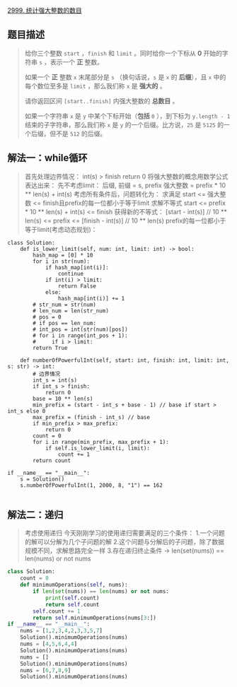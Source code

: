 [2999. 统计强大整数的数目](https://leetcode.cn/problems/count-the-number-of-powerful-integers/)

## 题目描述

> 给你三个整数 `start` ，`finish` 和 `limit` 。同时给你一个下标从 **0** 开始的字符串 `s` ，表示一个 **正** 整数。
>
> 如果一个 **正** 整数 `x` 末尾部分是 `s` （换句话说，`s` 是 `x` 的 **后缀**），且 `x` 中的每个数位至多是 `limit` ，那么我们称 `x` 是 **强大的** 。
>
> 请你返回区间 `[start..finish]` 内强大整数的 **总数目** 。
>
> 如果一个字符串 `x` 是 `y` 中某个下标开始（**包括** `0` ），到下标为 `y.length - 1` 结束的子字符串，那么我们称 `x` 是 `y` 的一个后缀。比方说，`25` 是 `5125` 的一个后缀，但不是 `512` 的后缀。

## 解法一：while循环

> 首先处理边界情况：
> int(s) > finish return 0
> 将强大整数的概念用数学公式表达出来：
> 先不考虑limit：
> 后缀, 前缀 = s, prefix
> 强大整数 = prefix * 10 ** len(s) + int(s)
> 考虑所有条件后，问题转化为：
> 求满足 start  <= 强大整数 <= finish且prefix的每一位都小于等于limit
> 求解不等式 start  <=  prefix * 10 ** len(s) + int(s) <= finish
> 获得新的不等式： [start - int(s)] // 10 ** len(s) <= prefix <=  [finish - int(s)] // 10 ** len(s)
> prefix的每一位都小于等于limit(考虑动态规划)：

```python3
class Solution:
    def is_lower_limit(self, num: int, limit: int) -> bool:
        hash_map = [0] * 10
        for i in str(num):
            if hash_map[int(i)]:
                continue
            if int(i) > limit:
                return False
            else:
                hash_map[int(i)] += 1
        # str_num = str(num)
        # len_num = len(str_num)
        # pos = 0
        # if pos == len_num:
        # int_pos = int(str(num)[pos])
        # for i in range(int_pos + 1):
        #     if i > limit:
        return True

    def numberOfPowerfulInt(self, start: int, finish: int, limit: int, s: str) -> int:
        # 边界情况
        int_s = int(s)
        if int_s > finish:
            return 0
        base = 10 ** len(s)
        min_prefix = (start - int_s + base - 1) // base if start > int_s else 0
        max_prefix = (finish - int_s) // base
        if min_prefix > max_prefix:
            return 0
        count = 0
        for i in range(min_prefix, max_prefix + 1):
            if self.is_lower_limit(i, limit):
                count += 1
        return count

if __name__ == "__main__":
    s = Solution()
    s.numberOfPowerfulInt(1, 2000, 8, "1") == 162
```

```

```

## 解法二：递归

> 考虑使用递归
> 今天刚刚学习的使用递归需要满足的三个条件：
> 1.一个问题的解可以分解为几个子问题的解
> 2.这个问题与分解后的子问题，除了数据规模不同，求解思路完全一样
> 3.存在递归终止条件 -> len(set(nums)) == len(nums) or not nums

```python
class Solution:
    count = 0
    def minimumOperations(self, nums):
        if len(set(nums)) == len(nums) or not nums:
            print(self.count)
            return self.count
        self.count += 1
        return self.minimumOperations(nums[3:])
if __name__ == "__main__":
    nums = [1,2,3,4,2,3,3,5,7]
    Solution().minimumOperations(nums)
    nums = [4,5,6,4,4]
    Solution().minimumOperations(nums)
    nums = []
    Solution().minimumOperations(nums)
    nums = [6,7,8,9]
    Solution().minimumOperations(nums)
```
